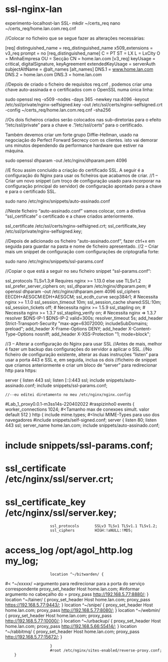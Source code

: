 # ssl-nginx-lan
experimento-localhost-lan
SSL-
mkdir ~/certs_req
nano ~/certs_req/home.lan.com.req.cnf

//Colocar no ficheiro que se segue fazer as alterações necessárias:

[req]
distinguished_name = req_distinguished_name
x509_extensions = v3_req
prompt = no
[req_distinguished_name]
C = PT
ST = LX
L = LxCity
O = MinhaEmpresa
OU = Secção
CN = home.lan.com
[v3_req]
keyUsage = critical, digitalSignature, keyAgreement
extendedKeyUsage = serverAuth
subjectAltName = @alt_names
[alt_names]
DNS.1 = www.home.lan.com
DNS.2 = home.lan.com
DNS.3 = home.lan.com

//Depois de criado o ficheiro de requisitos req.cnf , podemos criar uma chave auto-assinada e o certificados com o OpenSSL numa única linha:

sudo openssl req -x509 -nodes -days 365 -newkey rsa:4096 -keyout /etc/ssl/private/nginx-selfsigned.key -out /etc/ssl/certs/nginx-selfsigned.crt -config ~/certs_req/home.lan.com.req.cnf -sha256

//Os dois ficheiros criados serão colocados nas sub-diretorias para o efeito “/etc/ssl/private” para a chave e .”/etc/ssl/certs” para o certificado.

Também devemos criar um forte grupo Diffie-Hellman, usado na negociação do Perfect Forward Secrecy com os clientes. isto vai demorar uns minutos dependendo da performance hardware que estiver na máquina.

sudo openssl dhparam -out /etc/nginx/dhparam.pem 4096

//E ficou assim concluído a criação do certificado SSL. A seguir é a configuração do Nginx para usar os ficheiros que acabamos de criar.
//1 – Criar um novo snippet (um troço de configuração usado para incorporar na configuração principal do servidor) de configuração apontado para a chave e para o certificado SSL.

sudo nano /etc/nginx/snippets/auto-assinado.conf

//Neste ficheiro “auto-assinado.conf” vamos colocar, com a diretiva “ssl_certificate” o certificado e a chave criados anteriormente.

ssl_certificate /etc/ssl/certs/nginx-selfsigned.crt;
ssl_certificate_key /etc/ssl/private/nginx-selfsigned.key;

//Depois de adicionado os ficheiro “auto-assinado.conf“, fazer ctrl+x em seguida <enter> para guardar na pasta e nome de ficheiro apresentado.
//2 – Criar mais um snippet de configuração com configurações de criptografia forte:

sudo nano /etc/nginx/snippets/ssl-params.conf

//Copiar o que está a seguir no seu ficheiro snippet “ssl-params.conf“:

ssl_protocols TLSv1.3;# Requires nginx >= 1.13.0 else use TLSv1.2
ssl_prefer_server_ciphers on; 
ssl_dhparam /etc/nginx/dhparam.pem; # openssl dhparam -out /etc/nginx/dhparam.pem 4096
ssl_ciphers EECDH+AESGCM:EDH+AESGCM;
ssl_ecdh_curve secp384r1; # Necessita nginx >= 1.1.0
ssl_session_timeout  10m;
ssl_session_cache shared:SSL:10m;
ssl_session_tickets off; # Necessita nginx >= 1.5.9
ssl_stapling on; # Necessita nginx >= 1.3.7
ssl_stapling_verify on; # Necessita nginx => 1.3.7
resolver $DNS-IP-1 $DNS-IP-2 valid=300s;
resolver_timeout 5s; 
add_header Strict-Transport-Security "max-age=63072000; includeSubDomains; preload";
add_header X-Frame-Options DENY;
add_header X-Content-Type-Options nosniff;
add_header X-XSS-Protection "1; mode=block";

//3 – Alterar a configuração do Nginx para usar SSL
//Antes de mais, melhor é fazer um backup das configurações do servidor a aplicar o SSL.
//No ficheiro de configuração existente, alterar as duas instruções “listen” para usar a porta 443 e SSL e, em seguida, inclua os dois //ficheiro de snippet que criamos anteriormente e criar um bloco de “server” para redirecionar http para https:

server {
    listen 443 ssl;
    listen [::]:443 ssl;
    include snippets/auto-assinado.conf;
    include snippets/ssl-params.conf;

    //--eu editei diretamento no meu /etc/nginx/nginx.config 

#Lab_1_proxy0.0.1-m3ss14s-220402022
#raspizinho0
events {
        worker_connections 1024;
#<Tamanho max de conexoes simult. valor default 512
        }
        http {
                include mime.types;
#<Inclui MIME-Types para uso dos navegadores
                #include snippets/self-signed.conf;
                server {
                        listen 80;
                        listen 443 ssl;
                        server_name home.lan.com;
                        include snippets/auto-assinado.conf;
#                       include snippets/ssl-params.conf;
#                       ssl_certificate     /etc/nginx/ssl/server.crt;
#                       ssl_certificate_key /etc/nginx/ssl/server.key;
                        ssl_protocols       SSLv3 TLSv1 TLSv1.1 TLSv1.2;
                        ssl_ciphers         HIGH:!aNULL:!MD5;
#                       access_log /opt/agol_http.log my_log;
                        location ^~/bitwarden/ {
#< ^~/xxxxx/ =argumento para redirecionar para a porta do serviço correspondente
                                proxy_set_header Host home.lan.com;
#informar argumento no cabeçalho do =
                                proxy_pass http://192.168.5.77:8880/;
                                }
                        location ^~/tainer/ {
                                proxy_set_header Host home.lan.com;
                                proxy_pass https://192.168.5.77:9443/;
                                }
                        location ^~/snipe/ {
                                proxy_set_header Host home.lan.com;
                                proxy_pass http://192.168.5.77:8080/;
                                }
                        location ^~/webmin/ {
                                proxy_set_header Host home.lan.com;
                                proxy_pass http://192.168.5.77:10000/;
                                }
                        location ^~/urbackup/ {
                                proxy_set_header Host home.lan.com;
                                proxy_pass http://192.168.5.66:55414/;
                                }
                        location ^~/rabbitmq/ {
                                proxy_set_header Host home.lan.com;
                                proxy_pass http://192.168.5.77:15672/;
                                }

                        }
                        #root /etc/nginx/sites-enabled/reverse-proxy.conf;
        }

